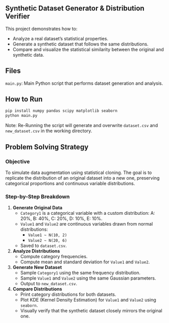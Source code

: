 ## Synthetic Dataset Generator & Distribution Verifier

This project demonstrates how to:

- Analyze a real dataset’s statistical properties.
- Generate a synthetic dataset that follows the same distributions.
- Compare and visualize the statistical similarity between the original and synthetic data.

## Files

`main.py`: Main Python script that performs dataset generation and analysis.

## How to Run

```bash
pip install numpy pandas scipy matplotlib seaborn
python main.py
```

Note: Re-Running the script will generate and overwrite `dataset.csv` and `new_dataset.csv` in the working directory.

## Problem Solving Strategy

### Objective

To simulate data augmentation using statistical cloning. The goal is to replicate the distribution of an original dataset into a new one, preserving categorical proportions and continuous variable distributions.

### Step-by-Step Breakdown

1. **Generate Original Data**
   - `Category1` is a categorical variable with a custom distribution:
     A: 20%, B: 40%, C: 20%, D: 10%, E: 10%.
   - `Value1` and `Value2` are continuous variables drawn from normal distributions:
     - `Value1 ~ N(10, 2)`
     - `Value2 ~ N(20, 6)`
   - Saved to `dataset.csv`.
2. **Analyze Distributions**
   - Compute category frequencies.
   - Compute mean and standard deviation for `Value1` and `Value2`.
3. **Generate New Dataset**
   - Sample `Category1` using the same frequency distribution.
   - Sample `Value1` and `Value2` using the same Gaussian parameters.
   - Output to `new_dataset.csv`.
4. **Compare Distributions**
   - Print category distributions for both datasets.
   - Plot KDE (Kernel Density Estimation) for `Value1` and `Value2` using `seaborn`.
   - Visually verify that the synthetic dataset closely mirrors the original one.
